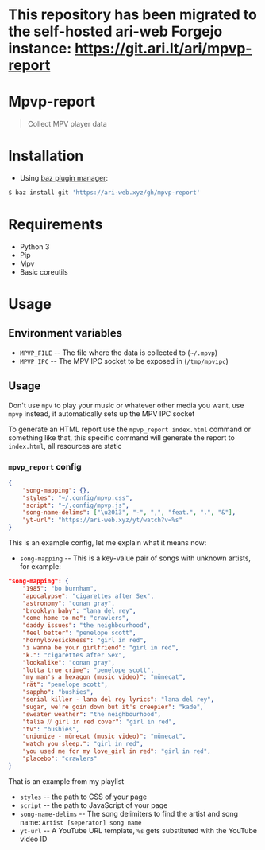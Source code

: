 # This repository has been migrated to the self-hosted ari-web Forgejo instance: <https://git.ari.lt/ari/mpvp-report>
# Mpvp-report

> Collect MPV player data

# Installation

-   Using [baz plugin manager](https://ari-web.xyz/gh/baz):

```bash
$ baz install git 'https://ari-web.xyz/gh/mpvp-report'
```

# Requirements

-   Python 3
-   Pip
-   Mpv
-   Basic coreutils

# Usage

## Environment variables

-   `MPVP_FILE` -- The file where the data is collected to (`~/.mpvp`)
-   `MPVP_IPC` -- The MPV IPC socket to be exposed in (`/tmp/mpvipc`)

## Usage

Don't use `mpv` to play your music or whatever other
media you want, use `mpvp` instead, it automatically
sets up the MPV IPC socket

To generate an HTML report use the `mpvp_report index.html` command
or something like that, this specific command will
generate the report to `index.html`, all resources
are static

### `mpvp_report` config

```json
{
    "song-mapping": {},
    "styles": "~/.config/mpvp.css",
    "script": "~/.config/mpvp.js",
    "song-name-delims": ["\u2013", "-", ",", "feat.", ".", "&"],
    "yt-url": "https://ari-web.xyz/yt/watch?v=%s"
}
```

This is an example config, let me explain what it means
now:

-   `song-mapping` -- This is a key-value pair of songs with unknown artists, for example:

```json
"song-mapping": {
    "1985": "bo burnham",
    "apocalypse": "cigarettes after Sex",
    "astronomy": "conan gray",
    "brooklyn baby": "lana del rey",
    "come home to me": "crawlers",
    "daddy issues": "the neighbourhood",
    "feel better": "penelope scott",
    "hornylovesickmess": "girl in red",
    "i wanna be your girlfriend": "girl in red",
    "k.": "cigarettes after Sex",
    "lookalike": "conan gray",
    "lotta true crime": "penelope scott",
    "my man's a hexagon (music video)": "münecat",
    "rät": "penelope scott",
    "sappho": "bushies",
    "serial killer - lana del rey lyrics": "lana del rey",
    "sugar, we're goin down but it's creepier": "kade",
    "sweater weather": "the neighbourhood",
    "talia ⧸⧸ girl in red cover": "girl in red",
    "tv": "bushies",
    "unionize - münecat (music video)": "münecat",
    "watch you sleep.": "girl in red",
    "you used me for my love_girl in red": "girl in red",
    "placebo": "crawlers"
}
```

That is an example from my playlist

-   `styles` -- the path to CSS of your page
-   `script` -- the path to JavaScript of your page
-   `song-name-delims` -- The song delimiters to find the artist and song name: `Artist [seperator] song name`
-   `yt-url` -- A YouTube URL template, `%s` gets substituted with the YouTube video ID
